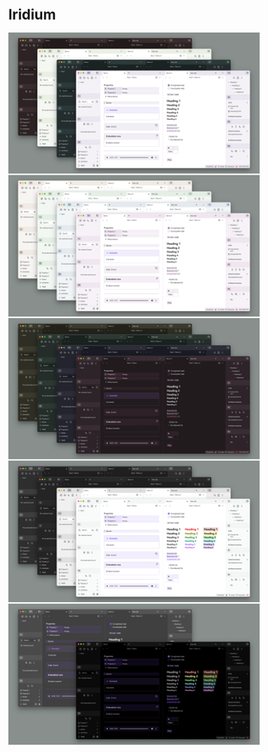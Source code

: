 # Iridium
![](Images/cover.png)
![](Images/light-color.png)
![](Images/dark-color.png)
![](Images/gray.png)
![](Images/dark-background.png)
